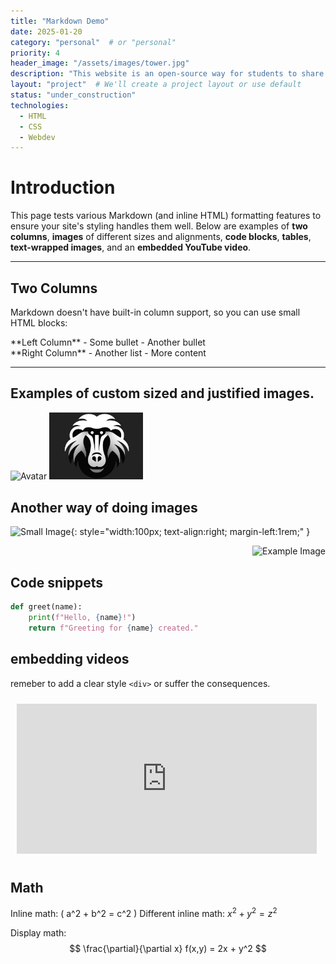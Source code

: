 ```yaml
---
title: "Markdown Demo"
date: 2025-01-20
category: "personal"  # or "personal"
priority: 4
header_image: "/assets/images/tower.jpg"
description: "This website is an open-source way for students to share their projects. Learn how I made it!"
layout: "project"  # We'll create a project layout or use default
status: "under_construction"
technologies:
  - HTML
  - CSS
  - Webdev
---
```


# Introduction

This page tests various Markdown (and inline HTML) formatting features to ensure your site's styling handles them well. Below are examples of **two columns**, **images** of different sizes and alignments, **code blocks**, **tables**, **text-wrapped images**, and an **embedded YouTube video**.

---

## Two Columns

Markdown doesn't have built-in column support, so you can use small HTML blocks:

<div class="two-col">
  <div>
    **Left Column**
    - Some bullet
    - Another bullet
  </div>
  <div>
    **Right Column**
    - Another list
    - More content
  </div>
</div>

---
## Examples of custom sized and justified images.
<img src="/assets/images/tower.jpg" alt="Avatar" class="float-left" style="width: 150px;" />
<img src="/assets/images/ranker_teaser.jpg" alt="Avatar" class="float-right" style="width: 150px;" />
<div style="clear: both;"></div>

## Another way of doing images
![Small Image](/assets/images/tower.jpg){: style="width:100px; text-align:right; margin-left:1rem;" }

<div style="text-align: right;">
    <img src="tower.jpg" alt="Example Image" />
</div>

## Code snippets

```python
def greet(name):
    print(f"Hello, {name}!")
    return f"Greeting for {name} created."
```



## embedding videos
remeber to add a clear style `<div>` or suffer the consequences.
<iframe width="480" height="240"
  src="https://www.youtube.com/embed/dQw4w9WgXcQ"
  title="YouTube video player"
  frameborder="0"
  style="text-align: center; margin: 10px;"
  allowfullscreen>
</iframe>
<div style="clear: both;"></div>

## Math
Inline math: \( a^2 + b^2 = c^2 \)
Different inline math: $x^2 +y^2 = z^2$

Display math:
$$
\frac{\partial}{\partial x} f(x,y) = 2x + y^2
$$
